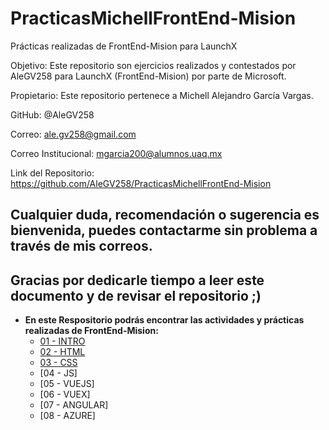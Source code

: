 # PracticasMichellFrontEnd-Mision
Prácticas realizadas de FrontEnd-Mision para LaunchX

Objetivo: Este repositorio son ejercicios realizados y contestados por AleGV258 para LaunchX (FrontEnd-Mision) por parte de Microsoft.

Propietario: Este repositorio pertenece a Michell Alejandro García Vargas.

GitHub: @AleGV258

Correo: ale.gv258@gmail.com

Correo Institucional: mgarcia200@alumnos.uaq.mx

Link del Repositorio: https://github.com/AleGV258/PracticasMichellFrontEnd-Mision

## Cualquier duda, recomendación o sugerencia es bienvenida, puedes contactarme sin problema a través de mis correos.

## Gracias por dedicarle tiempo a leer este documento y de revisar el repositorio ;)

- **En este Respositorio podrás encontrar las actividades y prácticas realizadas de FrontEnd-Mision:**
	- [01 - INTRO](https://github.com/AleGV258/PracticasMichellFrontEnd-Mision/tree/main/Actividades%2001%20-%20INTRO)
	- [02 - HTML](https://github.com/AleGV258/PracticasMichellFrontEnd-Mision/tree/main/Actividades%20%2002%20-%20HTML)
	- [03 - CSS](https://github.com/AleGV258/PracticasMichellFrontEnd-Mision/tree/main/Actividades%2003%20-%20CSS)
	- [04 - JS]
	- [05 - VUEJS]
	- [06 - VUEX]
	- [07 - ANGULAR]
	- [08 - AZURE]

